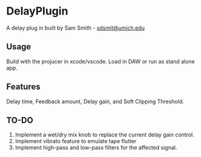 # DelayPlugin

A delay plug in built by Sam Smith - sdsmit@umich.edu

## Usage 

Build with the projucer in xcode/vscode. Load in DAW or run as stand alone app. 

## Features

Delay time, Feedback amount, Delay gain, and Soft Clipping Threshold.

## TO-DO

1. Implement a wet/dry mix knob to replace the current delay gain control. 
2. Implement vibrato feature to emulate tape flutter
3. Implement high-pass and low-pass filters for the affected signal.
